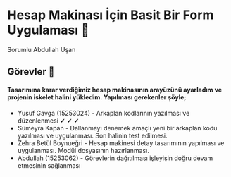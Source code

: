 # Hesap Makinası İçin Basit Bir Form Uygulaması 📲

Sorumlu Abdullah Uşan
 
## Görevler 📝

#### Tasarımına karar verdiğimiz hesap makinasının arayüzünü ayarladım ve projenin iskelet halini yükledim. Yapılması gerekenler şöyle; 


 * Yusuf Gavga (15253024) - Arkaplan kodlarının yazılması ve düzenlenmesi ✔ ✔ ✔ 
 * Sümeyra Kapan - Dallanmayı denemek amaçlı yeni bir arkaplan kodu yazılması ve uygulanması.  Son halinin test edilmesi.
 * Zehra Betül Boynueğri - Hesap makinesi detay tasarımının yapılması ve uygulanması. Modül dosyasının hazırlanması.
 * Abdullah (15253062) - Görevlerin dağıtılması işleyişin doğru devam etmesinin sağlanması
